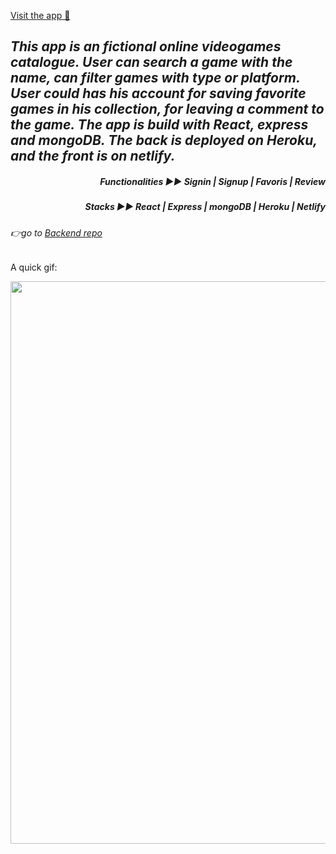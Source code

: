 [Visit the app 👀](https://my-projet-gamepad.netlify.app/)

*<h2 >This app is an fictional online videogames catalogue. User can search a game with the name, can filter games with type or platform. User could has his account for saving favorite games in his collection, for leaving a comment to the game. The app is build with React, express and mongoDB. The back is deployed on Heroku, and the front is on netlify.</h2>*

*<h5 align="right">Functionalities ▶︎▶︎ Signin | Signup | Favoris | Review</h5>*
*<h5 align="right">Stacks ▶︎▶︎ React | Express | mongoDB | Heroku | Netlify  </h5>*


###### 👉go to [Backend repo](https://github.com/Yiyi41/GamePad-backend)



A quick gif: 
<p align="center" >
<img align="center" width="900" src="https://res.cloudinary.com/dps4zteie/image/upload/v1654034764/ezgif.com-gif-maker_2_xi6t94.gif"/>
</p>     
   




